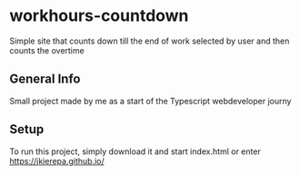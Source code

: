 # workhours-countdown
Simple site that counts down till the end of work selected by user and then counts the overtime

## General Info
Small project made by me as a start of the Typescript webdeveloper journy

## Setup
To run this project, simply download it and start index.html or enter https://jkierepa.github.io/
